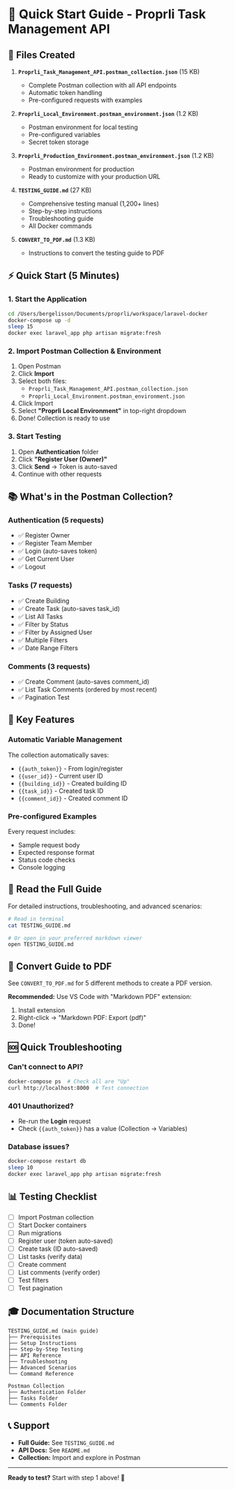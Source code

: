 # 🚀 Quick Start Guide - Proprli Task Management API

## 📁 Files Created

1. **`Proprli_Task_Management_API.postman_collection.json`** (15 KB)
   - Complete Postman collection with all API endpoints
   - Automatic token handling
   - Pre-configured requests with examples

2. **`Proprli_Local_Environment.postman_environment.json`** (1.2 KB)
   - Postman environment for local testing
   - Pre-configured variables
   - Secret token storage

3. **`Proprli_Production_Environment.postman_environment.json`** (1.2 KB)
   - Postman environment for production
   - Ready to customize with your production URL

4. **`TESTING_GUIDE.md`** (27 KB)
   - Comprehensive testing manual (1,200+ lines)
   - Step-by-step instructions
   - Troubleshooting guide
   - All Docker commands

5. **`CONVERT_TO_PDF.md`** (1.3 KB)
   - Instructions to convert the testing guide to PDF

## ⚡ Quick Start (5 Minutes)

### 1. Start the Application
```bash
cd /Users/bergelisson/Documents/proprli/workspace/laravel-docker
docker-compose up -d
sleep 15
docker exec laravel_app php artisan migrate:fresh
```

### 2. Import Postman Collection & Environment
1. Open Postman
2. Click **Import**
3. Select both files:
   - `Proprli_Task_Management_API.postman_collection.json`
   - `Proprli_Local_Environment.postman_environment.json`
4. Click Import
5. Select **"Proprli Local Environment"** in top-right dropdown
6. Done! Collection is ready to use

### 3. Start Testing
1. Open **Authentication** folder
2. Click **"Register User (Owner)"**
3. Click **Send** → Token is auto-saved
4. Continue with other requests

## 📚 What's in the Postman Collection?

### Authentication (5 requests)
- ✅ Register Owner
- ✅ Register Team Member
- ✅ Login (auto-saves token)
- ✅ Get Current User
- ✅ Logout

### Tasks (7 requests)
- ✅ Create Building
- ✅ Create Task (auto-saves task_id)
- ✅ List All Tasks
- ✅ Filter by Status
- ✅ Filter by Assigned User
- ✅ Multiple Filters
- ✅ Date Range Filters

### Comments (3 requests)
- ✅ Create Comment (auto-saves comment_id)
- ✅ List Task Comments (ordered by most recent)
- ✅ Pagination Test

## 🎯 Key Features

### Automatic Variable Management
The collection automatically saves:
- `{{auth_token}}` - From login/register
- `{{user_id}}` - Current user ID
- `{{building_id}}` - Created building ID
- `{{task_id}}` - Created task ID
- `{{comment_id}}` - Created comment ID

### Pre-configured Examples
Every request includes:
- Sample request body
- Expected response format
- Status code checks
- Console logging

## 📖 Read the Full Guide

For detailed instructions, troubleshooting, and advanced scenarios:

```bash
# Read in terminal
cat TESTING_GUIDE.md

# Or open in your preferred markdown viewer
open TESTING_GUIDE.md
```

## 🔄 Convert Guide to PDF

See `CONVERT_TO_PDF.md` for 5 different methods to create a PDF version.

**Recommended:** Use VS Code with "Markdown PDF" extension:
1. Install extension
2. Right-click → "Markdown PDF: Export (pdf)"
3. Done!

## 🆘 Quick Troubleshooting

### Can't connect to API?
```bash
docker-compose ps  # Check all are "Up"
curl http://localhost:8000  # Test connection
```

### 401 Unauthorized?
- Re-run the **Login** request
- Check `{{auth_token}}` has a value (Collection → Variables)

### Database issues?
```bash
docker-compose restart db
sleep 10
docker exec laravel_app php artisan migrate:fresh
```

## 📊 Testing Checklist

- [ ] Import Postman collection
- [ ] Start Docker containers
- [ ] Run migrations
- [ ] Register user (token auto-saved)
- [ ] Create task (ID auto-saved)
- [ ] List tasks (verify data)
- [ ] Create comment
- [ ] List comments (verify order)
- [ ] Test filters
- [ ] Test pagination

## 🎓 Documentation Structure

```
TESTING_GUIDE.md (main guide)
├── Prerequisites
├── Setup Instructions
├── Step-by-Step Testing
├── API Reference
├── Troubleshooting
├── Advanced Scenarios
└── Command Reference

Postman Collection
├── Authentication Folder
├── Tasks Folder
└── Comments Folder
```

## 📞 Support

- **Full Guide:** See `TESTING_GUIDE.md`
- **API Docs:** See `README.md`
- **Collection:** Import and explore in Postman

---

**Ready to test?** Start with step 1 above! 🚀

